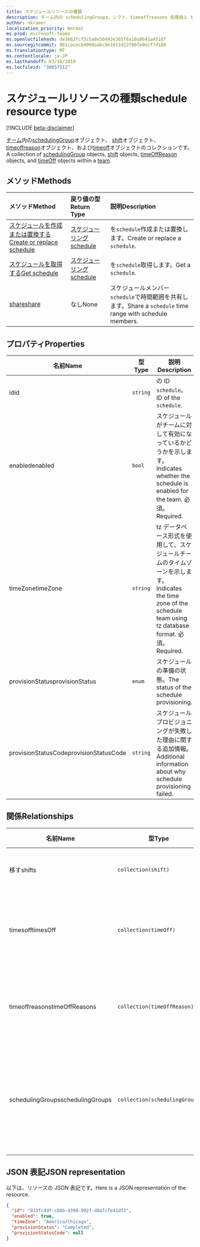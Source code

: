 ```yaml
---
title: スケジュールリソースの種類
description: チーム内の schedulingGroups、シフト、timeoffreasons 各理由と timesoff のコレクション。
author: nkramer
localization_priority: Normal
ms.prod: microsoft-teams
ms.openlocfilehash: de3662fcf3c5a8e50493e365f6a10a8641a451df
ms.sourcegitcommit: 081cacecb4960aabc9e1011d12f06fe9ecf7d188
ms.translationtype: MT
ms.contentlocale: ja-JP
ms.lasthandoff: 03/16/2019
ms.locfileid: "30657512"
---
```

# <a name="schedule-resource-type"></a><span data-ttu-id="b1d59-103">スケジュールリソースの種類</span><span class="sxs-lookup"><span data-stu-id="b1d59-103">schedule resource type</span></span>

[!INCLUDE [beta-disclaimer](../../includes/beta-disclaimer.md)]

<span data-ttu-id="b1d59-104">[チーム](../resources/team.md)内の[schedulingGroup](schedulinggroup.md)オブジェクト、 [shift](shift.md)オブジェクト、 [timeoffreason](timeoffreason.md)オブジェクト、および[timeoff](timeoff.md)オブジェクトのコレクションです。</span><span class="sxs-lookup"><span data-stu-id="b1d59-104">A collection of [schedulingGroup](schedulinggroup.md) objects, [shift](shift.md) objects, [timeOffReason](timeoffreason.md) objects, and [timeOff](timeoff.md) objects within a [team](../resources/team.md).</span></span> 

## <a name="methods"></a><span data-ttu-id="b1d59-105">メソッド</span><span class="sxs-lookup"><span data-stu-id="b1d59-105">Methods</span></span>

| <span data-ttu-id="b1d59-106">メソッド</span><span class="sxs-lookup"><span data-stu-id="b1d59-106">Method</span></span>       | <span data-ttu-id="b1d59-107">戻り値の型</span><span class="sxs-lookup"><span data-stu-id="b1d59-107">Return Type</span></span>  |<span data-ttu-id="b1d59-108">説明</span><span class="sxs-lookup"><span data-stu-id="b1d59-108">Description</span></span>|
|:---------------|:--------|:----------|
|[<span data-ttu-id="b1d59-109">スケジュールを作成または置換する</span><span class="sxs-lookup"><span data-stu-id="b1d59-109">Create or replace schedule</span></span>](../api/team-put-schedule.md) | [<span data-ttu-id="b1d59-110">スケジューリング</span><span class="sxs-lookup"><span data-stu-id="b1d59-110">schedule</span></span>](schedule.md) | <span data-ttu-id="b1d59-111">を`schedule`作成または置換します。</span><span class="sxs-lookup"><span data-stu-id="b1d59-111">Create or replace a `schedule`.</span></span>|
|[<span data-ttu-id="b1d59-112">スケジュールを取得する</span><span class="sxs-lookup"><span data-stu-id="b1d59-112">Get schedule</span></span>](../api/schedule-get.md) | [<span data-ttu-id="b1d59-113">スケジューリング</span><span class="sxs-lookup"><span data-stu-id="b1d59-113">schedule</span></span>](schedule.md) | <span data-ttu-id="b1d59-114">を`schedule`取得します。</span><span class="sxs-lookup"><span data-stu-id="b1d59-114">Get a `schedule`.</span></span>|
|[<span data-ttu-id="b1d59-115">share</span><span class="sxs-lookup"><span data-stu-id="b1d59-115">share</span></span>](../api/schedule-share.md) | <span data-ttu-id="b1d59-116">なし</span><span class="sxs-lookup"><span data-stu-id="b1d59-116">None</span></span> | <span data-ttu-id="b1d59-117">スケジュールメンバー `schedule`で時間範囲を共有します。</span><span class="sxs-lookup"><span data-stu-id="b1d59-117">Share a `schedule` time range with schedule members.</span></span>|

## <a name="properties"></a><span data-ttu-id="b1d59-118">プロパティ</span><span class="sxs-lookup"><span data-stu-id="b1d59-118">Properties</span></span>
|<span data-ttu-id="b1d59-119">名前</span><span class="sxs-lookup"><span data-stu-id="b1d59-119">Name</span></span>                   |<span data-ttu-id="b1d59-120">型</span><span class="sxs-lookup"><span data-stu-id="b1d59-120">Type</span></span>           |<span data-ttu-id="b1d59-121">説明</span><span class="sxs-lookup"><span data-stu-id="b1d59-121">Description</span></span>                                                                                                                                      |
|-----------------------|---------------|-------------------------------------------------------------------------------------------------------------------------------------------------|
| <span data-ttu-id="b1d59-122">id</span><span class="sxs-lookup"><span data-stu-id="b1d59-122">id</span></span>                    |`string`  |<span data-ttu-id="b1d59-123">の ID `schedule`。</span><span class="sxs-lookup"><span data-stu-id="b1d59-123">ID of the `schedule`.</span></span>|
| <span data-ttu-id="b1d59-124">enabled</span><span class="sxs-lookup"><span data-stu-id="b1d59-124">enabled</span></span>               |`bool`    | <span data-ttu-id="b1d59-125">スケジュールがチームに対して有効になっているかどうかを示します。</span><span class="sxs-lookup"><span data-stu-id="b1d59-125">Indicates whether the schedule is enabled for the team.</span></span> <span data-ttu-id="b1d59-126">必須。</span><span class="sxs-lookup"><span data-stu-id="b1d59-126">Required.</span></span>|
| <span data-ttu-id="b1d59-127">timeZone</span><span class="sxs-lookup"><span data-stu-id="b1d59-127">timeZone</span></span>              |`string`  | <span data-ttu-id="b1d59-128">tz データベース形式を使用して、スケジュールチームのタイムゾーンを示します。</span><span class="sxs-lookup"><span data-stu-id="b1d59-128">Indicates the time zone of the schedule team using tz database format.</span></span> <span data-ttu-id="b1d59-129">必須。</span><span class="sxs-lookup"><span data-stu-id="b1d59-129">Required.</span></span>|
| <span data-ttu-id="b1d59-130">provisionStatus</span><span class="sxs-lookup"><span data-stu-id="b1d59-130">provisionStatus</span></span>       |`enum`    | <span data-ttu-id="b1d59-131">スケジュールの準備の状態。</span><span class="sxs-lookup"><span data-stu-id="b1d59-131">The status of the schedule provisioning.</span></span> |
| <span data-ttu-id="b1d59-132">provisionStatusCode</span><span class="sxs-lookup"><span data-stu-id="b1d59-132">provisionStatusCode</span></span>   |`string`  | <span data-ttu-id="b1d59-133">スケジュールプロビジョニングが失敗した理由に関する追加情報。</span><span class="sxs-lookup"><span data-stu-id="b1d59-133">Additional information about why schedule provisioning failed.</span></span> |


## <a name="relationships"></a><span data-ttu-id="b1d59-134">関係</span><span class="sxs-lookup"><span data-stu-id="b1d59-134">Relationships</span></span>
|<span data-ttu-id="b1d59-135">名前</span><span class="sxs-lookup"><span data-stu-id="b1d59-135">Name</span></span>                   |<span data-ttu-id="b1d59-136">型</span><span class="sxs-lookup"><span data-stu-id="b1d59-136">Type</span></span>           |<span data-ttu-id="b1d59-137">説明</span><span class="sxs-lookup"><span data-stu-id="b1d59-137">Description</span></span>                                                                                                                                      |
|-----------------------|---------------|-------------------------------------------------------------------------------------------------------------------------------------------------|
| <span data-ttu-id="b1d59-138">移す</span><span class="sxs-lookup"><span data-stu-id="b1d59-138">shifts</span></span>   |`collection(shift)`  | <span data-ttu-id="b1d59-139">スケジュールのシフト。</span><span class="sxs-lookup"><span data-stu-id="b1d59-139">The shifts in the schedule.</span></span> |
| <span data-ttu-id="b1d59-140">timesoff</span><span class="sxs-lookup"><span data-stu-id="b1d59-140">timesOff</span></span>   |`collection(timeOff)`  | <span data-ttu-id="b1d59-141">スケジュールでオフにされた回数のインスタンス。</span><span class="sxs-lookup"><span data-stu-id="b1d59-141">The instances of times off in the schedule.</span></span> |
| <span data-ttu-id="b1d59-142">timeoffreasons</span><span class="sxs-lookup"><span data-stu-id="b1d59-142">timeOffReasons</span></span>   |`collection(timeOffReason)`  | <span data-ttu-id="b1d59-143">スケジュールで時間切れがある理由のセット。</span><span class="sxs-lookup"><span data-stu-id="b1d59-143">The set of reasons for a time off in the schedule.</span></span> |
| <span data-ttu-id="b1d59-144">schedulingGroups</span><span class="sxs-lookup"><span data-stu-id="b1d59-144">schedulingGroups</span></span>   |`collection(schedulingGroup)`  | <span data-ttu-id="b1d59-145">スケジュールに含まれるユーザーの論理グループ (通常は、役割別)。</span><span class="sxs-lookup"><span data-stu-id="b1d59-145">The logical grouping of users in the schedule (usually by role).</span></span> |


## <a name="json-representation"></a><span data-ttu-id="b1d59-146">JSON 表記</span><span class="sxs-lookup"><span data-stu-id="b1d59-146">JSON representation</span></span>

<span data-ttu-id="b1d59-147">以下は、リソースの JSON 表記です。</span><span class="sxs-lookup"><span data-stu-id="b1d59-147">Here is a JSON representation of the resource.</span></span>

<!-- {
  "blockType": "resource",
  "keyProperty": "id",
  "@odata.type": "microsoft.graph.schedule"
}-->

```json
{
  "id": "833fc4df-c88b-4398-992f-d8afcfe41df2",
  "enabled": true,
  "timeZone": "America/Chicago",
  "provisionStatus": "Completed",
  "provisionStatusCode": null
}
```


<!-- uuid: 8fcb5dbc-d5aa-4681-8e31-b001d5168d79
2015-10-25 14:57:30 UTC -->
<!--
{
  "type": "#page.annotation",
  "description": "schedule resource",
  "keywords": "",
  "section": "documentation",
  "tocPath": "",
  "suppressions": [
    "Error: /api-reference/beta/resources/schedule.md:\r\n      Exception processing links.\r\n    System.ArgumentException: Link Definition was null. Link text: !INCLUDE [beta-disclaimer](../../includes/beta-disclaimer.md)\r\n      at ApiDoctor.Validation.DocFile.get_LinkDestinations()\r\n      at ApiDoctor.Validation.DocSet.ValidateLinks(Boolean includeWarnings, String[] relativePathForFiles, IssueLogger issues, Boolean requireFilenameCaseMatch, Boolean printOrphanedFiles)"
  ]
}
-->
